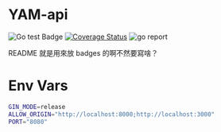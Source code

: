 # YAM-api
![Go test Badge](https://github.com/ray1422/YAM-api/actions/workflows/go_test.yaml/badge.svg?branch=develop) [![Coverage Status](https://coveralls.io/repos/github/ray1422/YAM-api/badge.svg?branch=develop)](https://coveralls.io/github/ray1422/YAM-api?branch=develop) ![go report](https://goreportcard.com/badge/github.com/ray1422/YAM-api)

README 就是用來放 badges 的啊不然要寫啥？

# Env Vars
```bash
GIN_MODE=release
ALLOW_ORIGIN="http://localhost:8000;http://localhost:3000"
PORT="8080"
```